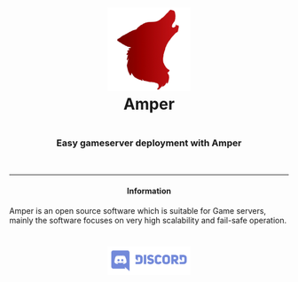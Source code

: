 <h1 align="center">
   <img src=".github/images/amper-logo.png" alt="alt text" width="150"/>
   <br/>
   Amper
</h1>
<h3 align = "center">
   <br/>
   Easy gameserver deployment with Amper
</h3>
<br/>
<hr>
<h4 align ="center">
   Information
</h4>
Amper is an open source software which is suitable for Game servers, mainly the software focuses on very high scalability and fail-safe operation.
<h1 align = "center">
   <a href="https://discord.gg/dFrEWfE"> <img src=".github/images/discord-logo.png" alt="alt text" width="150"/></a>
</h1>
